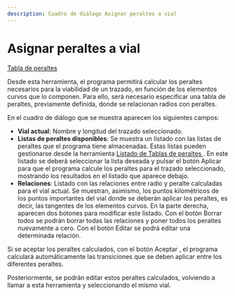 ```yaml
---
description: Cuadro de diálogo Asignar peraltes a vial
---
```


# Asignar peraltes a vial

[Tabla de peraltes](../../fichas-de-herramientas/untitled-256/untitled-323.md)

Desde esta herramienta, el programa permitirá calcular los peraltes necesarios para la viabilidad de un trazado, en función de los elementos curvos que lo componen. Para ello, será necesario especificar una tabla de peraltes, previamente definida, donde se relacionan radios con peraltes.

En el cuadro de diálogo que se muestra aparecen los siguientes campos:

* **Vial actual**: Nombre y longitud del trazado seleccionado.
* **Listas de peraltes disponibles**: Se muestra un listado con las listas de peraltes que el programa tiene almacenadas. Estas listas pueden gestionarse desde la herramienta [Listado de Tablas de peraltes ](untitled-202.md). En este listado se deberá seleccionar la lista deseada y pulsar el botón Aplicar para que el programa calcule los peraltes para el trazado seleccionado, mostrando los resultados en el listado que aparece debajo.
* **Relaciones**: Listado con las relaciones entre radio y peralte calculadas para el vial actual. Se muestran, asimismo, los puntos kilométricos de los puntos importantes del vial donde se deberán aplicar los peraltes, es decir, las tangentes de los elementos curvos. En la parte derecha, aparecen dos botones para modificar este listado. Con el botón Borrar todos se podrán borrar todas las relaciones y poner todos los peraltes nuevamente a cero. Con el botón Editar se podrá editar una determinada relación.

Si se aceptar los peraltes calculados, con el botón Aceptar , el programa calculará automáticamente las transiciones que se deben aplicar entre los diferentes peraltes.

Posteriormente, se podrán editar estos peraltes calculados, volviendo a llamar a esta herramienta y seleccionando el mismo vial.


